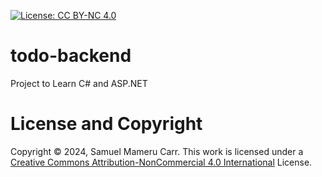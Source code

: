 [![License: CC BY-NC 4.0](https://img.shields.io/badge/License-CC_BY--NC_4.0-lightblue.svg)](https://creativecommons.org/licenses/by-nc/4.0/)
# todo-backend
Project to Learn C# and ASP.NET

# License and Copyright
Copyright &copy; 2024, Samuel Mameru Carr.
This work is licensed under a [Creative Commons  Attribution-NonCommercial 4.0 International](https://creativecommons.org/licenses/by-nc/4.0/) License.
